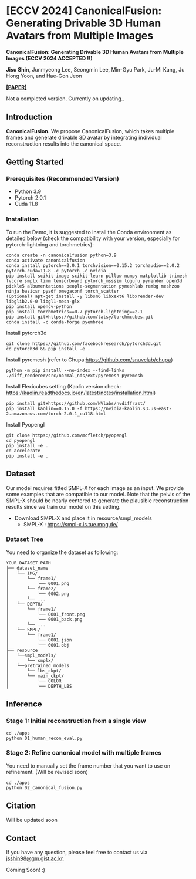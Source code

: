 # [ECCV 2024] CanonicalFusion: Generating Drivable 3D Human Avatars from Multiple Images

**CanonicalFusion: Generating Drivable 3D Human Avatars from Multiple Images (ECCV 2024 ACCEPTED !!)**

**Jisu Shin**, Junmyeong Lee, Seongmin Lee, Min-Gyu Park, Ju-Mi Kang, Ju Hong Yoon, and Hae-Gon Jeon

**[[PAPER]](https://arxiv.org/abs/2407.04345)**

Not a completed version. Currently on updating..

## Introduction

__CanonicalFusion.__ We propose CanonicalFusion, which takes multiple frames and generate drivable 3D avatar by integrating individual reconstruction results into the canonical space.

## Getting Started
### Prerequisites (Recommended Version)

- Python 3.9
- Pytorch 2.0.1
- Cuda 11.8

### Installation
To run the Demo, it is suggested to install the Conda environment as detailed below (check the compatibility with your version, especially for pytorch-lightning and torchmetrics):
```
conda create -n canonicalfusion python=3.9
conda activate canonicalfusion
conda install pytorch==2.0.1 torchvision==0.15.2 torchaudio==2.0.2 pytorch-cuda=11.8 -c pytorch -c nvidia
pip install scikit-image scikit-learn pillow numpy matplotlib trimesh fvcore smplx timm tensorboard pytorch_msssim loguru pyrender open3d pickle5 albumentations people-segmentation pymeshlab rembg meshzoo ninja basicsr pysdf omegaconf torch_scatter
(Optional) apt-get install -y libsm6 libxext6 libxrender-dev libglib2.0-0 libgl1-mesa-glx 
pip install opencv-python
pip install torchmetrics==0.7 pytorch-lightning==2.1
pip install git+https://github.com/tatsy/torchmcubes.git
conda install -c conda-forge pyembree
```
Install pytorch3d
```
git clone https://github.com/facebookresearch/pytorch3d.git
cd pytorch3d && pip install -e .
```
Install pyremesh (refer to Chupa:https://github.com/snuvclab/chupa)
```
python -m pip install --no-index --find-links ./diff_renderer/src/normal_nds/ext/pyremesh pyremesh
```
Install Flexicubes setting (Kaolin version check: https://kaolin.readthedocs.io/en/latest/notes/installation.html)
```
pip install git+https://github.com/NVlabs/nvdiffrast/
pip install kaolin==0.15.0 -f https://nvidia-kaolin.s3.us-east-2.amazonaws.com/torch-2.0.1_cu118.html
```
Install Pyopengl
```
git clone https://github.com/mcfletch/pyopengl
cd pyopengl
pip install -e .
cd accelerate
pip install -e .
```

## Dataset
Our model requires fitted SMPL-X for each image as an input. We provide some examples that are compatible to our model. Note that the pelvis of the SMPL-X should be nearly centered to generate the plausible reconstruction results since we train our model on this setting.

- Download SMPL-X and place it in resource/smpl_models
  - SMPL-X : https://smpl-x.is.tue.mpg.de/

### Dataset Tree
You need to organize the dataset as following:
```
YOUR DATASET PATH
├── dataset_name
│   └── IMG/
│       └── frame1/
│           └── 0001.png
│       └── frame2/
│           └── 0002.png
│       └── ...
│   └── DEPTH/
│       └── frame1/
│           └── 0001_front.png
│           └── 0001_back.png
│       └── ...
│   └── SMPL/
│       └── frame1/
│           └── 0001.json
│           └── 0001.obj
├── resource
│   └──smpl_models/
│       └── smplx/
│   └──pretrained_models
│       └── lbs_ckpt/
│       └── main_ckpt/
│           └── COLOR
│           └── DEPTH_LBS
```

## Inference
### Stage 1: Initial reconstruction from a single view
```
cd ./apps
python 01_human_recon_eval.py
```
### Stage 2: Refine canonical model with multiple frames
You need to manually set the frame number that you want to use on refinement. (Will be revised soon)
```
cd ./apps
python 02_canonical_fusion.py
```

## Citation
Will be updated soon

## Contact
If you have any question, please feel free to contact us via jsshin98@gm.gist.ac.kr.

Coming Soon! :)
